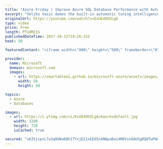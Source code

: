 ```yaml
---
title: "Azure Friday | Improve Azure SQL Database Performance with Automatic Tuning"
excerpt: "Veljko Vasic demos the built-in automatic tuning intelligence mechanism in Azure SQL Database to show Seth Juarez how it can automatically tune and improve query performance by dynamically adapting the database to your workload. Automatic tuning in Azure SQL Database might be one of the most important"
originalUrl: https://youtube.com/watch?v=ExUE4OO2LgA
type: video
price: Free
length: PT10M21S
publishedDateTime: 2017-10-31T19:26:15Z
heat: 50

featuredContent: "<iframe width=\"800\" height=\"500\" frameborder=\"0\" src=\"https://www.youtube.com/embed/ExUE4OO2LgA\" allow=\"accelerometer; autoplay; encrypted-media; gyroscope; picture-in-picture\" allowfullscreen></iframe>"

provider:
  name: Microsoft
  domain: microsoft.com
  images:
    - url: https://smartableai.github.io/microsoft-azure/assets/images/organizations/microsoft.com-50x50.jpg
      width: 50
      height: 50

topics:
  - Azure
  - Databases

images:
  - url: https://i.ytimg.com/vi/ExUE4OO2LgA/maxresdefault.jpg
    width: 1280
    height: 720
    isCached: true

secured: "v6I5jcpsL7a3q0dWa6Bh1TYxjEI1xEEd5nkNNpuBai4M8Vsn6AUSgRQ0TwPQn4sW1xUuwJEgZuygoOgCOh1mVkyeAWpNEuyEvHGWCGPkg9SE88nyz31hdvph1BG97l9rypTVaBzGoFKRqRGmX6inGYmcYiGUIQidSQ0PDfyOslEKY8vpRpreSKQc8/E1i0tsvOaSp40KlIpWSJn2F7qoryE3MXcJB57cQNJ+YFb9u7Uxj6COEacdDvszz16Rf0F7VqJxxwMdm3xoPxsiV1d//0+sGRuNueuRIFrLs3iRRhVpv3isN1BWl4y0eh8mAnWQc0jFpIj/EcO0n5410ws3Fa/Cd2/2DZOp9jOwEq6gC6WX1ubrMb1yZn2usEgQ/f7jaNaiIdFnYlrMjYK8iGhwkZ6LIvlOQg7QEgeV9crh4H4=;QaKXsDDctIP9AaM7TK2ZCg=="
---
```


